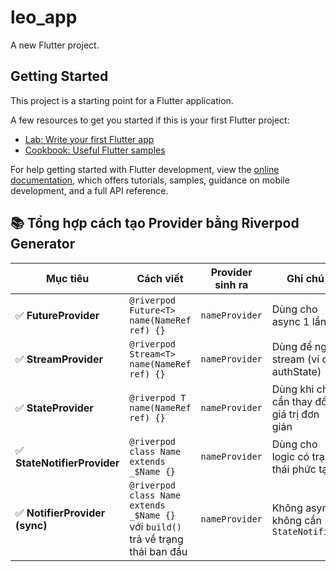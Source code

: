 # leo_app

A new Flutter project.

## Getting Started

This project is a starting point for a Flutter application.

A few resources to get you started if this is your first Flutter project:

- [Lab: Write your first Flutter app](https://docs.flutter.dev/get-started/codelab)
- [Cookbook: Useful Flutter samples](https://docs.flutter.dev/cookbook)

For help getting started with Flutter development, view the
[online documentation](https://docs.flutter.dev/), which offers tutorials,
samples, guidance on mobile development, and a full API reference.
## 📚 Tổng hợp cách tạo Provider bằng Riverpod Generator

|Mục tiêu|Cách viết|Provider sinh ra|Ghi chú|
|---|---|---|---|
|✅ **FutureProvider**|`@riverpod Future<T> name(NameRef ref) {}`|`nameProvider`|Dùng cho async 1 lần|
|✅ **StreamProvider**|`@riverpod Stream<T> name(NameRef ref) {}`|`nameProvider`|Dùng để nghe stream (ví dụ authState)|
|✅ **StateProvider**|`@riverpod T name(NameRef ref) {}`|`nameProvider`|Dùng khi chỉ cần thay đổi giá trị đơn giản|
|✅ **StateNotifierProvider**|`@riverpod class Name extends _$Name {}`|`nameProvider`|Dùng cho logic có trạng thái phức tạp|
|✅ **NotifierProvider (sync)**|`@riverpod class Name extends _$Name {}` với `build()` trả về trạng thái ban đầu|`nameProvider`|Không async, không cần `StateNotifier`|
